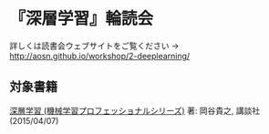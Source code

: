 # 『深層学習』輪読会

詳しくは読書会ウェブサイトをご覧ください → http://aosn.github.io/workshop/2-deeplearning/

## 対象書籍

[深層学習 (機械学習プロフェッショナルシリーズ)](http://bookclub.kodansha.co.jp/product?isbn=9784061529021) 著: 岡谷貴之, 講談社 (2015/04/07)
